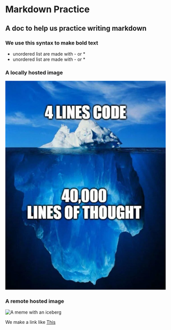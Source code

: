 # Markdown Practice

## A doc to help us practice writing markdown

### We use this syntax to make bold text

- unordered list are made with - or \*
- unordered list are made with - or \*

### A locally hosted image

![A meme with an iceberg](iceberg-meme.jpg)

### A remote hosted image

![A meme with an iceberg](https://images.squarespace-cdn.com/content/v1/648b307f2dd2db671497dcf1/87edc532-a876-4a32-8e19-072a303e1bc1/1.jpg)

We make a link like [This](https://www.google.com/)
